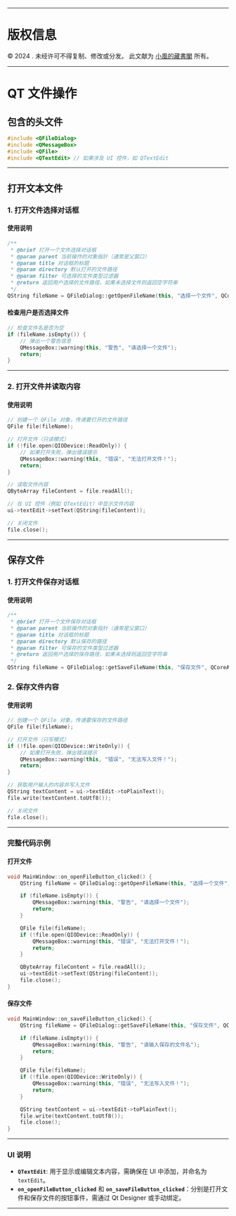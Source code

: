 
---

# 版权信息

© 2024 . 未经许可不得复制、修改或分发。 此文献为 [小風的藏書閣](https://t.me/xfp2333) 所有。

---

# QT 文件操作

## 包含的头文件

```cpp
#include <QFileDialog>
#include <QMessageBox>
#include <QFile>
#include <QTextEdit> // 如果涉及 UI 控件，如 QTextEdit
```

---

## 打开文本文件

### 1. 打开文件选择对话框

#### 使用说明

```cpp
/**
 * @brief 打开一个文件选择对话框
 * @param parent 当前操作的对象指针（通常是父窗口）
 * @param title 对话框的标题
 * @param directory 默认打开的文件路径
 * @param filter 可选择的文件类型过滤器
 * @return 返回用户选择的文件路径，如果未选择文件则返回空字符串
 */
QString fileName = QFileDialog::getOpenFileName(this, "选择一个文件", QCoreApplication::applicationFilePath(), "*.cpp");
```

#### 检查用户是否选择文件

```cpp
// 检查文件名是否为空
if (fileName.isEmpty()) {
    // 弹出一个警告信息
    QMessageBox::warning(this, "警告", "请选择一个文件");
    return;
}
```

---

### 2. 打开文件并读取内容

#### 使用说明

```cpp
// 创建一个 QFile 对象，传递要打开的文件路径
QFile file(fileName);

// 打开文件（只读模式）
if (!file.open(QIODevice::ReadOnly)) {
    // 如果打开失败，弹出错误提示
    QMessageBox::warning(this, "错误", "无法打开文件！");
    return;
}

// 读取文件内容
QByteArray fileContent = file.readAll();

// 在 UI 控件（例如 QTextEdit）中显示文件内容
ui->textEdit->setText(QString(fileContent));

// 关闭文件
file.close();
```

---

## 保存文件

### 1. 打开文件保存对话框

#### 使用说明

```cpp
/**
 * @brief 打开一个文件保存对话框
 * @param parent 当前操作的对象指针（通常是父窗口）
 * @param title 对话框的标题
 * @param directory 默认保存的路径
 * @param filter 可保存的文件类型过滤器
 * @return 返回用户选择的保存路径，如果未选择则返回空字符串
 */
QString fileName = QFileDialog::getSaveFileName(this, "保存文件", QCoreApplication::applicationFilePath(), "*.txt");
```

### 2. 保存文件内容

#### 使用说明

```cpp
// 创建一个 QFile 对象，传递要保存的文件路径
QFile file(fileName);

// 打开文件（只写模式）
if (!file.open(QIODevice::WriteOnly)) {
    // 如果打开失败，弹出错误提示
    QMessageBox::warning(this, "错误", "无法写入文件！");
    return;
}

// 获取用户输入的内容并写入文件
QString textContent = ui->textEdit->toPlainText();
file.write(textContent.toUtf8());

// 关闭文件
file.close();
```

---

### 完整代码示例

#### 打开文件

```cpp
void MainWindow::on_openFileButton_clicked() {
    QString fileName = QFileDialog::getOpenFileName(this, "选择一个文件", QCoreApplication::applicationFilePath(), "*.cpp");

    if (fileName.isEmpty()) {
        QMessageBox::warning(this, "警告", "请选择一个文件");
        return;
    }

    QFile file(fileName);
    if (!file.open(QIODevice::ReadOnly)) {
        QMessageBox::warning(this, "错误", "无法打开文件！");
        return;
    }

    QByteArray fileContent = file.readAll();
    ui->textEdit->setText(QString(fileContent));
    file.close();
}
```

#### 保存文件

```cpp
void MainWindow::on_saveFileButton_clicked() {
    QString fileName = QFileDialog::getSaveFileName(this, "保存文件", QCoreApplication::applicationFilePath(), "*.txt");

    if (fileName.isEmpty()) {
        QMessageBox::warning(this, "警告", "请输入保存的文件名");
        return;
    }

    QFile file(fileName);
    if (!file.open(QIODevice::WriteOnly)) {
        QMessageBox::warning(this, "错误", "无法写入文件！");
        return;
    }

    QString textContent = ui->textEdit->toPlainText();
    file.write(textContent.toUtf8());
    file.close();
}
```

---

### UI 说明

- **`QTextEdit`**: 用于显示或编辑文本内容，需确保在 UI 中添加，并命名为 `textEdit`。
- **`on_openFileButton_clicked`** 和 **`on_saveFileButton_clicked`**：分别是打开文件和保存文件的按钮事件，需通过 Qt Designer 或手动绑定。

--- 
